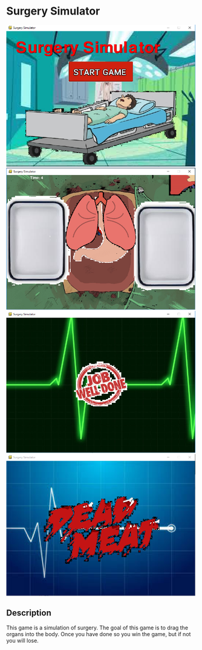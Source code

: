 # Surgery Simulator
<img aline=left Src="https://github.com/ahuang7101/pyGame-Surgery-Simulator/blob/master/title%20screen.PNG" width=500 height=375>
<img Src="https://github.com/ahuang7101/pyGame-Surgery-Simulator/blob/master/Capture2.PNG" width=500 height=375>
<img Src="https://github.com/ahuang7101/pyGame-Surgery-Simulator/blob/master/Capture3.PNG" width=500 height=375>
<img Src="https://github.com/ahuang7101/pyGame-Surgery-Simulator/blob/master/Capture4.PNG" width=500 height=375>
<h2> Description </h2>
<p> This game is a simulation of surgery. The goal of this game is to drag the organs into the body. Once you have done so you win the game, but if not you will lose.</p>
